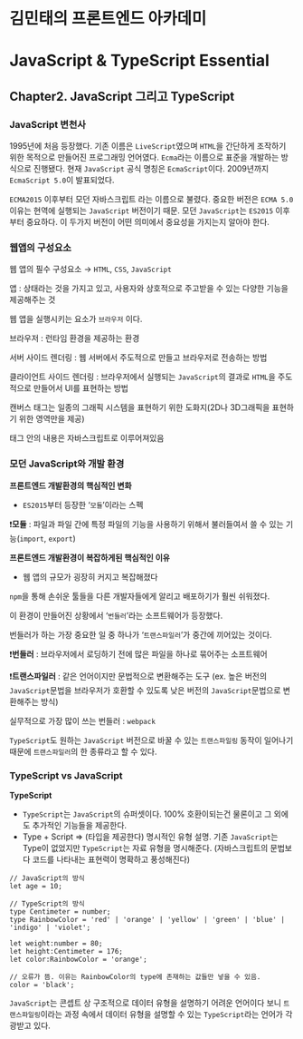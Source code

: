 # 김민태의 프론트엔드 아카데미

# JavaScript & TypeScript Essential

## Chapter2. JavaScript 그리고 TypeScript

### JavaScript 변천사

1995년에 처음 등장했다. 기존 이름은 `LiveScript`였으며 `HTML`을 간단하게 조작하기 위한 목적으로 만들어진 프로그래밍 언어였다. `Ecma`라는 이름으로 표준을 개발하는 방식으로 진행됐다. 현재 `JavaScript` 공식 명칭은 `EcmaScript`이다. 2009년까지 `EcmaScript 5.0`이 발표되었다.

`ECMA2015` 이후부터 모던 자바스크립트 라는 이름으로 불렸다.
중요한 버전은 `ECMA 5.0` 이유는 현역에 실행되는 `JavaScript` 버전이기 때문. 모던 `JavaScript`는 `ES2015` 이후부터 중요하다. 이 두가지 버전이 어떤 의미에서 중요성을 가지는지 알아야 한다.

### 웹앱의 구성요소

웹 앱의 필수 구성요소 → `HTML`, `CSS`, `JavaScript`

앱 : 상태라는 것을 가지고 있고, 사용자와 상호적으로 주고받을 수 있는 다양한 기능을 제공해주는 것

웹 앱을 실행시키는 요소가 `브라우저` 이다.

브라우저 :  런타임 환경을 제공하는 환경

서버 사이드 렌더링 : 웹  서버에서 주도적으로 만들고 브라우저로 전송하는 방법

클라이언트 사이드 렌더링 : 브라우저에서 실행되는 `JavaScript`의 결과로 `HTML`을 주도적으로 만들어서 UI를 표현하는 방법

캔버스 태그는 일종의 그래픽 시스템을 표현하기 위한 도화지(2D나 3D그래픽을 표현하기 위한 영역만을 제공)

태그 안의 내용은 자바스크립트로 이루어져있음

### 모던 JavaScript와 개발 환경

**프론트엔드 개발환경의 핵심적인 변화**

- `ES2015`부터 등장한 ‘`모듈`’이라는 스펙

❗️**모듈** : 파일과 파일 간에 특정 파일의 기능을 사용하기 위해서 불러들여서 쓸 수 있는 기능(`import`, `export`)

**프론트엔드 개발환경이 복잡하게된 핵심적인 이유**

- 웹 앱의 규모가 굉장히 커지고 복잡해졌다

`npm`을 통해 손쉬운 툴들을 다른 개발자들에게 알리고 배포하기가 훨씬 쉬워졌다.

이 환경이 만들어진 상황에서 ‘`번들러`’라는 소프트웨어가 등장했다.

번들러가 하는 가장 중요한 일 중 하나가 ‘`트랜스파일러`’가 중간에 끼어있는 것이다.

❗️**번들러** : 브라우저에서 로딩하기 전에 많은 파일을 하나로 묶어주는 소프트웨어

❗️**트랜스파일러** : 같은 언어이지만 문법적으로 변환해주는 도구 (ex. 높은 버전의 `JavaScript`문법을 브라우저가 호환할 수 있도록 낮은 버전의 `JavaScript`문법으로 변환해주는 방식)

실무적으로 가장 많이 쓰는 번들러 : `webpack`

`TypeScript`도 원하는 `JavaScript` 버전으로 바꿀 수 있는 `트랜스파일링` 동작이 일어나기 때문에 `트랜스파일러`의 한 종류라고 할 수 있다.

### TypeScript vs JavaScript

**TypeScript**

- `TypeScript`는 `JavaScript`의 슈퍼셋이다. 100% 호환이되는건 물론이고 그 외에도 추가적인 기능들을 제공한다.
- Type + Script ⇒ (타입을 제공한다) 명시적인 유형 설명. 기존 `JavaScript`는 Type이 없었지만 `TypeScript`는 자료 유형을 명시해준다. (자바스크립트의 문법보다 코드를 나타내는 표현력이 명확하고 풍성해진다)

```tsx
// JavaScript의 방식
let age = 10;

// TypeScript의 방식
type Centimeter = number;
type RainbowColor = 'red' | 'orange' | 'yellow' | 'green' | 'blue' | 'indigo' | 'violet';

let weight:number = 80;
let height:Centimeter = 176;
let color:RainbowColor = 'orange';

// 오류가 뜸. 이유는 RainbowColor의 type에 존재하는 값들만 넣을 수 있음.
color = 'black';
```

`JavaScript`는 콘셉트 상 구조적으로 데이터 유형을 설명하기 어려운 언어이다 보니 `트랜스파일링`이라는 과정 속에서 데이터 유형을 설명할 수 있는 `TypeScript`라는 언어가 각광받고 있다.